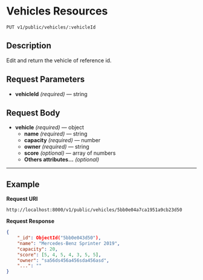 # Vehicles Resources

    PUT v1/public/vehicles/:vehicleId

## Description
Edit and return the vehicle of reference id.

## Request Parameters

- **vehicleId** _(required)_ — string

## Request Body

- **vehicle** _(required)_ — object
    - **name** _(required)_ — string
    - **capacity** _(required)_ — number
    - **owner** _(required)_ — string
    - **score** _(optional)_ — array of numbers 
    - **Others attributes...** _(optional)_

***

## Example
**Request URI**

    http://localhost:8000/v1/public/vehicles/5bb0e04a7ca1951a9cb23d50

**Request Response**
``` json
{
    "_id": ObjectId("5bb0e043d50"),
    "name": "Mercedes-Benz Sprinter 2019",
    "capacity": 20,
    "score": [5, 4, 5, 4, 3, 5, 5],
    "owner": "sa56ds456a456sda456asd",
    "...": ""
}
```